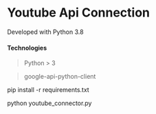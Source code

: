 # Youtube Api Connection 

Developed with Python 3.8

#### Technologies

> Python > 3

> google-api-python-client

pip install -r requirements.txt

python youtube_connector.py
